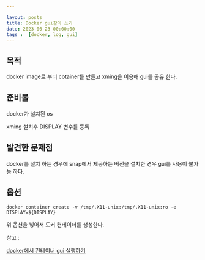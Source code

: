 ```yaml
---

layout: posts
title: Docker gui같이 쓰기
date: 2023-06-23 00:00:00
tags :  [docker, log, gui]
---
```




## 목적

docker image로 부터 cotainer를 만들고 xming을 이용해 gui를 공유 한다.

## 준비물

docker가 설치된 os

xming 설치후 DISPLAY 변수를 등록



## 발견한 문제점

docker를 설치 하는 경우에 snap에서 제공하는 버전을 설치한 경우 gui를 사용이 불가능 하다.





## 옵션

```shell
docker container create -v /tmp/.X11-unix:/tmp/.X11-unix:ro -e DISPLAY=${DISPLAY}
```

위 옵션을 넣어서 도커 컨테이너를 생성한다.





참고 : 

[docker에서 컨테이너 gui 실행하기](https://conservative-vector.tistory.com/entry/docker%EC%97%90%EC%84%9C-%EC%BB%A8%ED%85%8C%EC%9D%B4%EB%84%88-gui-%EC%8B%A4%ED%96%89%ED%95%98%EA%B8%B0)
